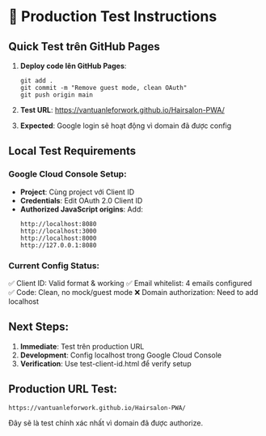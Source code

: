 # 🚀 Production Test Instructions

## Quick Test trên GitHub Pages

1. **Deploy code lên GitHub Pages**:
   ```
   git add .
   git commit -m "Remove guest mode, clean OAuth"
   git push origin main
   ```

2. **Test URL**: https://vantuanleforwork.github.io/Hairsalon-PWA/

3. **Expected**: Google login sẽ hoạt động vì domain đã được config

## Local Test Requirements

### Google Cloud Console Setup:
- **Project**: Cùng project với Client ID
- **Credentials**: Edit OAuth 2.0 Client ID 
- **Authorized JavaScript origins**: Add:
  ```
  http://localhost:8080
  http://localhost:3000
  http://localhost:8000
  http://127.0.0.1:8080
  ```

### Current Config Status:
✅ Client ID: Valid format & working
✅ Email whitelist: 4 emails configured  
✅ Code: Clean, no mock/guest mode
❌ Domain authorization: Need to add localhost

## Next Steps:

1. **Immediate**: Test trên production URL
2. **Development**: Config localhost trong Google Cloud Console
3. **Verification**: Use test-client-id.html để verify setup

## Production URL Test:
```
https://vantuanleforwork.github.io/Hairsalon-PWA/
```

Đây sẽ là test chính xác nhất vì domain đã được authorize.
